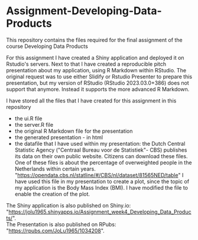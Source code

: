 # Assignment-Developing-Data-Products
This repository contains the files required for the final assignment of the course Developing Data Products

For this assignment I have created a Shiny application and deployed it on Rstudio's servers. Next to that I have created a reproducible pitch presentation about my application, using R Markdown within RStudio.
The original request was to use either Slidify or Rstudio Presenter to prepare this presentation, but my version of RStudio (RStudio 2023.03.0+386) does not support that anymore. Instead it supports the more advanced R Markdown.

I have stored all the files that I have created for this assignment in this repository
- the ui.R file
- the server.R file
- the original R Markdown file for the presentation
- the generated presentation - in html
- the datafile that I have used within my presentation:
    the Dutch Central Statistic Agency ("Centraal Bureau voor de Statistiek"- CBS) publishes its data on their own public website. Citizens can download these files.
    One of these files is about the percentage of overweighted people in the Netherlands within certain years. 
    "https://opendata.cbs.nl/statline/#/CBS/nl/dataset/81565NED/table"
    I have used this file in my presentation to create a plot, since the topic of my application is the Body Mass Index (BMI). I have modified the file to enable the creation of the plot.
    
    
The Shiny application is also published on Shiny.io: "https://jolu1965.shinyapps.io/Assignment_week4_Developing_Data_Products/".  
The Presentation is also published on RPubs: "https://rpubs.com/JoLu1965/1034208".
